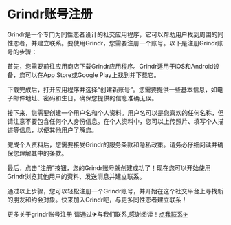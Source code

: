 # Grindr账号注册

Grindr是一个专门为同性恋者设计的社交应用程序，它可以帮助用户找到周围的同性恋者，并建立联系。要使用Grindr，您需要注册一个账号。以下是注册Grindr账号的步骤：

首先，您需要前往应用商店下载Grindr应用程序。Grindr适用于iOS和Android设备，您可以在App Store或Google Play上找到并下载它。

下载完成后，打开应用程序并选择“创建新账号”。您需要提供一些基本信息，如电子邮件地址、密码和生日。确保您提供的信息准确无误。

接下来，您需要创建一个用户名和个人资料。用户名可以是您喜欢的任何名称，但请注意不要包含任何个人身份信息。在个人资料中，您可以上传照片、填写个人描述等信息，以便其他用户了解您。

完成个人资料后，您需要接受Grindr的服务条款和隐私政策。请务必仔细阅读并确保您理解其中的条款。

最后，点击“注册”按钮，您的Grindr账号就创建成功了！现在您可以开始使用Grindr浏览其他用户的资料、发送消息并建立联系。

通过以上步骤，您可以轻松注册一个Grindr账号，并开始在这个社交平台上寻找新的朋友和约会对象。快来加入Grindr吧，与更多同性恋者建立联系！

更多关于grindr账号注册 请通过✈与我们联系,感谢阅读！[点我联系✈](https://cn.G208.com)